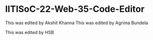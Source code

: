 # IITISoC-22-Web-35-Code-Editor
This was edited by Akshit Khanna
This was edited by Agrima Bundela

This was edited by HSB
